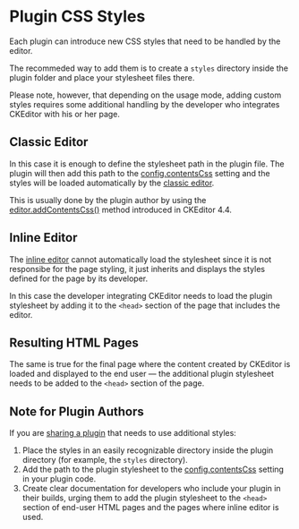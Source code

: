 # Plugin CSS Styles

Each plugin can introduce new CSS styles that need to be handled by the editor.

The recommeded way to add them is to create a `styles` directory inside the plugin folder and place your stylesheet files there.

Please note, however, that depending on the usage mode, adding custom styles requires some additional handling by the developer who integrates CKEditor with his or her page.

## Classic Editor

In this case it is enough to define the stylesheet path in the plugin file. The plugin will then add this path to the [config.contentsCss](#!/api/CKEDITOR.config-cfg-contentsCss) setting and the styles will be loaded automatically by the [classic editor](#!/guide/dev_framed).

This is usually done by the plugin author by using the [editor.addContentsCss()](#!/api/CKEDITOR.editor-method-addContentsCss) method introduced in CKEditor 4.4.

## Inline Editor

The [inline editor](#!/guide/dev_inline) cannot automatically load the stylesheet since it is not responsibe for the page styling, it just inherits and displays the styles defined for the page by its developer.

In this case the developer integrating CKEditor needs to load the plugin stylesheet by adding it to the `<head>` section of the page that includes the editor.

## Resulting HTML Pages

The same is true for the final page where the content created by CKEditor is loaded and displayed to the end user &mdash; the additional plugin stylesheet needs to be added to the `<head>` section of the page.

## Note for Plugin Authors

If you are [sharing a plugin](http://ckeditor.com/addons/plugins/all) that needs to use additional styles:

1. Place the styles in an easily recognizable directory inside the plugin directory (for example, the `styles` directory).
1. Add the path to the plugin stylesheet to the [config.contentsCss](#!/api/CKEDITOR.config-cfg-contentsCss) setting in your plugin code.
1. Create clear documentation for developers who include your plugin in their builds, urging them to add the plugin stylesheet to the `<head>` section of end-user HTML pages and the pages where inline editor is used.